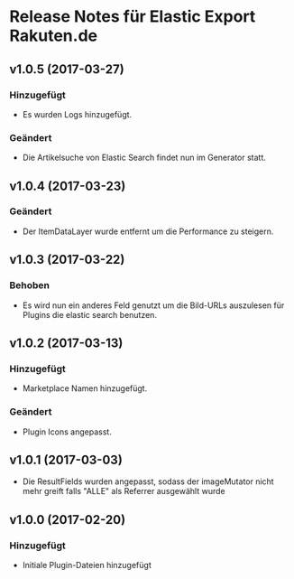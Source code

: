 # Release Notes für Elastic Export Rakuten.de

## v1.0.5 (2017-03-27)

### Hinzugefügt
- Es wurden Logs hinzugefügt.

### Geändert
- Die Artikelsuche von Elastic Search findet nun im Generator statt.

## v1.0.4 (2017-03-23)

### Geändert
- Der ItemDataLayer wurde entfernt um die Performance zu steigern.

## v1.0.3 (2017-03-22)

### Behoben
- Es wird nun ein anderes Feld genutzt um die Bild-URLs auszulesen für Plugins die elastic search benutzen.

## v1.0.2 (2017-03-13)

### Hinzugefügt
- Marketplace Namen hinzugefügt.

### Geändert
- Plugin Icons angepasst.

## v1.0.1 (2017-03-03)
- Die ResultFields wurden angepasst, sodass der imageMutator nicht mehr greift falls "ALLE" als Referrer ausgewählt wurde

## v1.0.0 (2017-02-20)

### Hinzugefügt
- Initiale Plugin-Dateien hinzugefügt